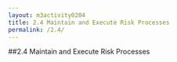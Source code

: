 ```yaml
---
layout: m3activity0204
title: 2.4 Maintain and Execute Risk Processes
permalink: /2.4/
---
```

##2.4 Maintain and Execute Risk Processes
